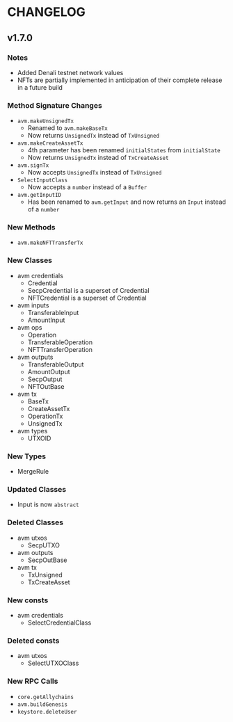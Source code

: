 # CHANGELOG

## v1.7.0

### Notes

* Added Denali testnet network values
* NFTs are partially implemented in anticipation of their complete release in a future build

### Method Signature Changes

* `avm.makeUnsignedTx`
  * Renamed to `avm.makeBaseTx`
  * Now returns `UnsignedTx` instead of `TxUnsigned`
* `avm.makeCreateAssetTx`
  * 4th parameter has been renamed `initialStates` from `initialState`
  * Now returns `UnsignedTx` instead of `TxCreateAsset`
* `avm.signTx` 
  * Now accepts `UnsignedTx` instead of `TxUnsigned`
* `SelectInputClass`
  * Now accepts a `number` instead of a `Buffer`
* `avm.getInputID`
  * Has been renamed to `avm.getInput` and now returns an `Input` instead of a `number`

### New Methods

* `avm.makeNFTTransferTx`

### New Classes

* avm credentials
  * Credential
  * SecpCredential is a superset of Credential
  * NFTCredential is a superset of Credential
* avm inputs
  * TransferableInput
  * AmountInput
* avm ops
  * Operation
  * TransferableOperation
  * NFTTransferOperation
* avm outputs
  * TransferableOutput
  * AmountOutput
  * SecpOutput
  * NFTOutBase
* avm tx
  * BaseTx
  * CreateAssetTx
  * OperationTx
  * UnsignedTx
* avm types
  * UTXOID

### New Types

* MergeRule

### Updated Classes

* Input is now `abstract`

### Deleted Classes

* avm utxos
  * SecpUTXO
* avm outputs
  * SecpOutBase
* avm tx
  * TxUnsigned
  * TxCreateAsset

### New consts

* avm credentials
  * SelectCredentialClass

### Deleted consts

* avm utxos
  * SelectUTXOClass

### New RPC Calls

* `core.getAllychains`
* `avm.buildGenesis`
* `keystore.deleteUser`
